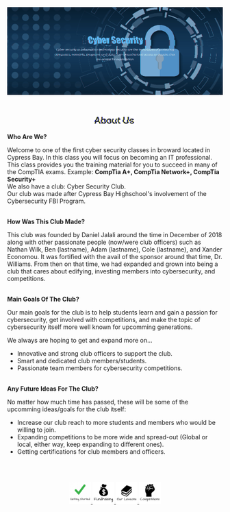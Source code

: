<img src="https://raw.githubusercontent.com/Lin8x/CyberSecCanvas/master/images/glitchywaves.gif" width="100%"
    height="10">

<p align="center"> <img src="https://raw.githubusercontent.com/Lin8x/CyberSecCanvas/master/images/cyber.gif"
        width="100%" height="90%"> </p>

<img src="https://raw.githubusercontent.com/Lin8x/CyberSecCanvas/master/images/glitchywaves.gif" width="100%"
    height="10">

<p align="center"> <img src="https://raw.githubusercontent.com/Lin8x/CyberSecCanvas/master/images/AboutUsLogoGif.gif"
        width="20%" height="20%"> </p>

<b>Who Are We?</b>

Welcome to one of the first cyber security classes in broward located in Cypress Bay. In this class you will
focus on becoming an IT professional. This class provides you the training material for you to succeed in many
of the CompTIA exams.
Example: <b>CompTia A+, CompTia Network+, CompTia Security+</b><br>
We also have a club: Cyber Security Club. <br>
Our club was made after Cypress Bay Highschool's involvement of the Cybersecurity FBI Program.
<br><br>

<b>How Was This Club Made?</b>

This club was founded by Daniel Jalali around the time in December of 2018 along with other passionate people
(now/were club officers) such as Nathan Wilk, Ben (lastname), Adam (lastname), Cole (lastname), and Xander
Economou. It was fortified with the avail of the sponsor around that time, Dr. Williams. From then on that time,
we had expanded and grown into being a club that cares about edifying, investing members into cybersecurity, and
competitions.
<br><br>

<b>Main Goals Of The Club?</b>

Our main goals for the club is to help students learn and gain a passion for cybersecurity, get involved with
competitions, and make the topic of cybersecurity itself more well known for upcomming generations.

We always are hoping to get and expand more on... <br>
* Innovative and strong club officers to support the club.
* Smart and dedicated club members/students.
* Passionate team members for cybersecurity competitions.
<br><br>

<b>Any Future Ideas For The Club?</b>

No matter how much time has passed, these will be some of the upcomming ideas/goals for the club itself: <br>
* Increase our club reach to more students and members who would be willing to join.
* Expanding competitions to be more wide and spread-out (Global or local, either way, keep expanding to
different ones).
* Getting certifications for club members and officers.
<br><br>

<!--- 
- Description about the club
- Welcomes newcomers
- Talks about the foundation and ideas

--->

<img src="https://raw.githubusercontent.com/Lin8x/CyberSecCanvas/master/images/glitchywaves.gif" width="100%"
    height="10">

<p align="center"> <a href="https://github.com/Lin8x/CyberSecCanvas/blob/master/Documentation/GETTING_STARTED.md"> <img
            src="https://raw.githubusercontent.com/Lin8x/CyberSecCanvas/master/images/gettingstartedlogo.JPG"
            width="10%" height="10%"> </a> <a
        href="https://github.com/Lin8x/CyberSecCanvas/blob/master/Documentation/FUNDRAISING.md"> <img
            src="https://raw.githubusercontent.com/Lin8x/CyberSecCanvas/master/images/fundraisinglogo.JPG" width="10%"
            height="10%"> </a> <a
        href="https://github.com/Lin8x/CyberSecCanvas/blob/master/Documentation/OUR_LESSONS.md"> <img
            src="https://raw.githubusercontent.com/Lin8x/CyberSecCanvas/master/images/ourlessonslogo.JPG" width="10%"
            height="10%"> </a> <a
        href="https://github.com/Lin8x/CyberSecCanvas/blob/master/Documentation/COMPETITIONS.md"> <img
            src="https://raw.githubusercontent.com/Lin8x/CyberSecCanvas/master/images/ourcompetitionslogo.JPG"
            width="10%" height="10%"> </a> </p>

<!--- 
* [How to Join]()
* [Our Lessons and Files]()
* [Our Currency Systen]()
* [Performing Competitions]()
* [Fundraising]()
* [Our Club Roles and Staff]()
--->

<img src="https://raw.githubusercontent.com/Lin8x/CyberSecCanvas/master/images/glitchywaves.gif" width="100%"
    height="10">
